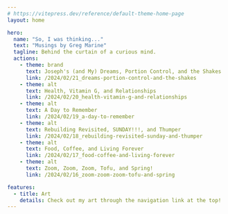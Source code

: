 ```yaml
---
# https://vitepress.dev/reference/default-theme-home-page
layout: home

hero:
  name: "So, I was thinking..."
  text: "Musings by Greg Marine"
  tagline: Behind the curtain of a curious mind.
  actions:
    - theme: brand
      text: Joseph's (and My) Dreams, Portion Control, and the Shakes
      link: /2024/02/21_dreams-portion-control-and-the-shakes
    - theme: alt
      text: Health, Vitamin G, and Relationships
      link: /2024/02/20_health-vitamin-g-and-relationships
    - theme: alt
      text: A Day to Remember
      link: /2024/02/19_a-day-to-remember
    - theme: alt
      text: Rebuilding Revisited, SUNDAY!!!, and Thumper
      link: /2024/02/18_rebuilding-revisited-sunday-and-thumper
    - theme: alt
      text: Food, Coffee, and Living Forever
      link: /2024/02/17_food-coffee-and-living-forever
    - theme: alt
      text: Zoom, Zoom, Zoom, Tofu, and Spring!
      link: /2024/02/16_zoom-zoom-zoom-tofu-and-spring

features:
  - title: Art
    details: Check out my art through the navigation link at the top!
---
```


